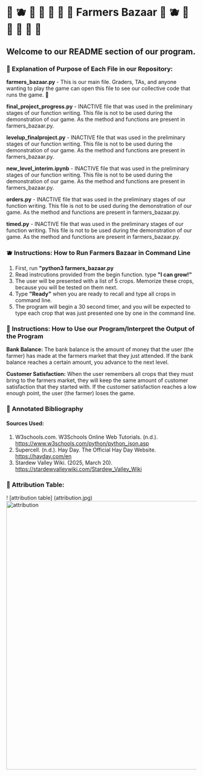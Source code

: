 # 🍓 🫐 🍰 🥕 🥦 🍞 🍎 Farmers Bazaar 🍓 🫐 🍰 🥕 🥦 🍞 🍎
## Welcome to our README section of our program. 


### 🍓 Explanation of Purpose of Each File in our Repository: 

**farmers_bazaar.py** - This is our main file. Graders, TAs, and anyone wanting to play the game can open this file to see our collective code that runs the game. 🍰

**final_project_progress.py** - INACTIVE file that was used in the preliminary stages of our function writing. This file is not to be used during the demonstration of our game. As the method and functions are present in farmers_bazaar.py.

**levelup_finalproject.py** - INACTIVE file that was used in the preliminary stages of our function writing. This file is not to be used during the demonstration of our game. As the method and functions are present in farmers_bazaar.py.

**new_level_interim.ipynb** - INACTIVE file that was used in the preliminary stages of our function writing. This file is not to be used during the demonstration of our game. As the method and functions are present in farmers_bazaar.py.

**orders.py** - INACTIVE file that was used in the preliminary stages of our function writing. This file is not to be used during the demonstration of our game. As the method and functions are present in farmers_bazaar.py.

**timed.py** - INACTIVE file that was used in the preliminary stages of our function writing. This file is not to be used during the demonstration of our game. As the method and functions are present in farmers_bazaar.py.


### 🫐 **Instructions:** How to Run Farmers Bazaar in Command Line
1. First, run **"python3 farmers_bazaar.py**
2. Read instrcutions provided from the begin function. type **"I can grow!"**
3. The user will be presented with a list of 5 crops. Memorize these crops, because you will be tested on them next. 
4. Type **"Ready"** when you are ready to recall and type all crops in command line. 
5. The program will begin a 30 second timer, and you will be expected to type each crop that was just presented one by one in the command line. 


### 🥬 **Instructions:** How to Use our Program/Interpret the Output of the Program
**Bank Balance:** The bank balance is the amount of money that the user (the farmer) has made at the farmers market that they just attended. If the bank balance reaches a certain amount, you advance to the next level. 

**Customer Satisfaction:** When the user remembers all crops that they must bring to the farmers market, they will keep the same amount of customer satisfaction that they started with. If the customer satisfaction reaches a low enough point, the user (the farmer) loses the game. 


### 🥕 Annotated Bibliography
 #### Sources Used:
 1. W3schools.com. W3Schools Online Web Tutorials. (n.d.). https://www.w3schools.com/python/python_json.asp
 2. Supercell. (n.d.). Hay Day. The Official Hay Day Website. https://hayday.com/en
 3. Stardew Valley Wiki. (2025, March 20). https://stardewvalleywiki.com/Stardew_Valley_Wiki 


### 🍎 Attribution Table: 
! [attribution table] (attribution.jpg)
<img width="711" alt="attribution" src="https://github.com/user-attachments/assets/04d49c8c-3ce8-4a14-a6f2-465a3b587320" />

